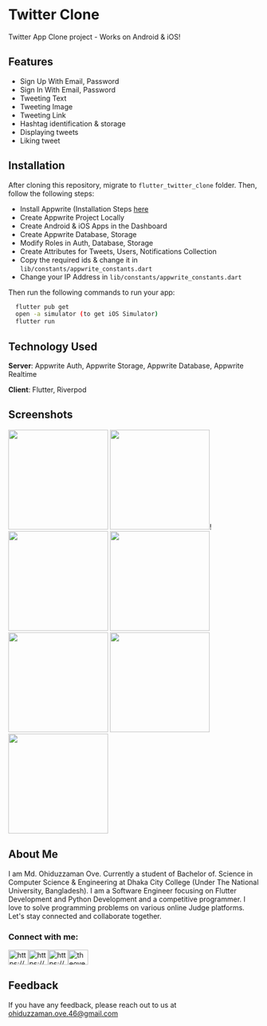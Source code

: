 
# Twitter Clone

Twitter App Clone project - Works on Android & iOS!


## Features

- Sign Up With Email, Password
- Sign In With Email, Password
- Tweeting Text
- Tweeting Image
- Tweeting Link
- Hashtag identification & storage
- Displaying tweets
- Liking tweet
## Installation

After cloning this repository, migrate to `flutter_twitter_clone` folder. Then, follow the following steps:
- Install Appwrite (Installation Steps [here](https://appwrite.io/docs/installation)
- Create Appwrite Project Locally
- Create Android & iOS Apps in the Dashboard
- Create Appwrite Database, Storage
- Modify Roles in Auth, Database, Storage
- Create Attributes for Tweets, Users, Notifications Collection
- Copy the required ids & change it in `lib/constants/appwrite_constants.dart`
- Change your IP Address in `lib/constants/appwrite_constants.dart`

Then run the following commands to run your app:
```bash
  flutter pub get
  open -a simulator (to get iOS Simulator)
  flutter run
```
## Technology Used
**Server**: Appwrite Auth, Appwrite Storage, Appwrite Database, Appwrite Realtime

**Client**: Flutter, Riverpod

## Screenshots

<span>
  <img width="200" src="https://user-images.githubusercontent.com/57717227/232984626-b3211f9a-93d8-4a11-ac09-f775750d4305.png">
  <img width="200" src="https://user-images.githubusercontent.com/57717227/232984843-d1dc091e-c3e4-4ab7-a083-03ec7afb54fd.png">!
  <img width="200" src="https://user-images.githubusercontent.com/57717227/232985127-7a940280-c0c5-4a1f-9809-1a62737c5004.png">
  <img width="200" src="https://user-images.githubusercontent.com/57717227/232985257-7d9674c1-6d17-42d9-ab25-d5724c2011b7.png">
  <img width="200" src="https://user-images.githubusercontent.com/57717227/232985446-0423ef38-aa60-4d4d-890e-40eb06edab6f.png">
  <img width="200" src="https://user-images.githubusercontent.com/57717227/232985626-533d5288-848a-4583-82ae-de13550948ba.png">
  <img width="200" src="https://user-images.githubusercontent.com/57717227/232985762-ffdddb55-ef56-4bdd-951f-1757fcda1740.png">
</span>


## About Me
I am Md. Ohiduzzaman Ove. Currently a student of Bachelor of. Science in Computer Science & Engineering at Dhaka City College (Under The National University, Bangladesh). I am a Software Engineer focusing on Flutter Development and Python Development and a competitive programmer. I love to solve programming problems on various online Judge platforms. Let's stay connected and collaborate together.

<h3 align="left">Connect with me:</h3>
<p align="left"> <a href="https://linkedin.com/in/ohiduzzaman-ove/" target="blank"><img align="center" src="https://raw.githubusercontent.com/rahuldkjain/github-profile-readme-generator/master/src/images/icons/Social/linked-in-alt.svg" alt="https://www.linkedin.com/in/ohiduzzaman-ove/" height="30" width="40" /></a><a href="https://fb.com/theove6" target="blank"><img align="center" src="https://raw.githubusercontent.com/rahuldkjain/github-profile-readme-generator/master/src/images/icons/Social/facebook.svg" alt="https://www.facebook.com/theove6" height="30" width="40" /></a><a href="https://instagram.com/theove46mania/" target="blank"><img align="center" src="https://raw.githubusercontent.com/rahuldkjain/github-profile-readme-generator/master/src/images/icons/Social/instagram.svg" alt="https://www.instagram.com/theove46mania/" height="30" width="40" /></a><a href="https://www.behance.net/theove" target="blank"><img align="center" src="https://raw.githubusercontent.com/rahuldkjain/github-profile-readme-generator/master/src/images/icons/Social/behance.svg" alt="theove" height="30" width="40" /></a>

## Feedback

If you have any feedback, please reach out to us at ohiduzzaman.ove.46@gmail.com
